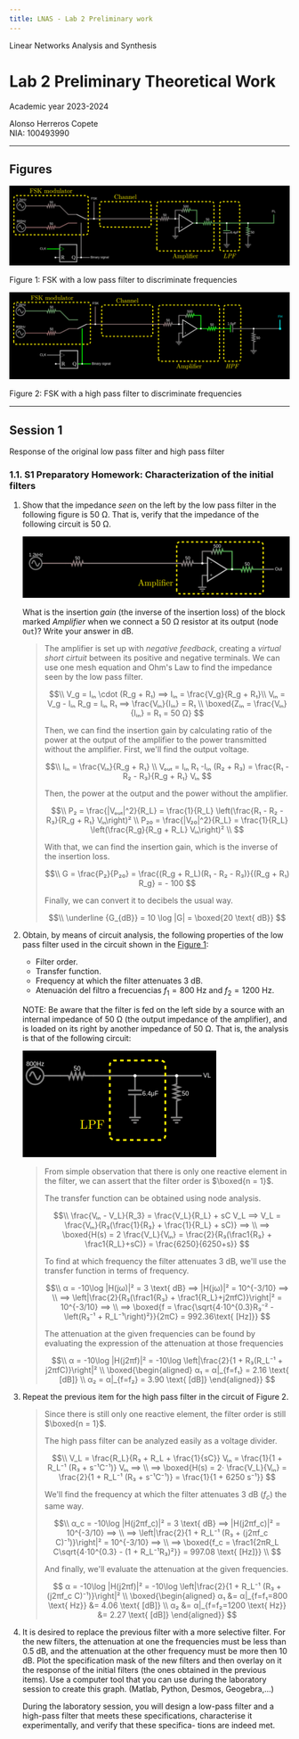 ```yaml
---
title: LNAS - Lab 2 Preliminary work
---
```


<style>
:root {
    --markdown-font-family: "Times New Roman", Times, serif;
    --markdown-font-size: 10.5pt;
    --vscode-textBlockQuote-border: #9599e1;
}
</style>

<p class="supt1 center">Linear Networks Analysis and Synthesis</p>

# Lab 2 Preliminary Theoretical Work

<p class="subt2 center">
Academic year 2023-2024
</p>
<p class="subt2 center">
Alonso Herreros Copete</br>
NIA: 100493990
</p>

---

## Figures

<a name="figure1"></a>
![FSK with low pass filter](figures/fig_1.png)
<p class="caption center">Figure 1: FSK with a low pass filter to discriminate frequencies</p>

<a name="figure2"></a>
![FSK with high pass filter](figures/fig_2.png)
<p class="caption center">Figure 2: FSK with a high pass filter to discriminate frequencies</p>

<hr class="pagebreak">

## Session 1

<p class="subt2 center">Response of the original low pass filter and high pass filter</p>

### 1.1. S1 Preparatory Homework: Characterization of the initial filters

1. Show that the impedance *seen* on the left by the low pass filter in the following figure is 50 Ω. That is,
   verify that the impedance of the following circuit is 50 Ω.

   ![Amplifier circuit with OpAmp](figures/fig1.1.1.1.png)

    What is the insertion *gain* (the inverse of the insertion loss) of the block marked *Amplifier* when we
    connect a $50$ Ω resistor at its output (node `Out`)? Write your answer in dB.

    > The amplifier is set up with *negative feedback*, creating a *virtual short cirtuit* between its
    > positive and negative terminals. We can use one mesh equation and Ohm's Law to find the impedance seen
    > by the low pass filter.
    >
    > $$\\
    > V_g = Iᵢₙ \cdot (R_g + R₁) ⟹ Iᵢₙ = \frac{V_g}{R_g + R₁}\\
    > Vᵢₙ = V_g - Iᵢₙ R_g = Iᵢₙ R₁ ⟹ \frac{Vᵢₙ}{Iᵢₙ} = R₁ \\
    > \boxed{Zᵢₙ = \frac{Vᵢₙ}{Iᵢₙ} = R₁ = 50 Ω}
    > $$
    >
    > Then, we can find the insertion gain by calculating ratio of the power at the output of the amplifier to
    > the power transmitted without the amplifier. First, we'll find the output voltage.
    >
    > $$\\
    > Iᵢₙ = \frac{Vᵢₙ}{R_g + R₁} \\
    > Vₒᵤₜ = Iᵢₙ R₁ -Iᵢₙ (R₂ + R₃) = \frac{R₁ - R₂ - R₃}{R_g + R₁} Vᵢₙ
    > $$
    >
    > Then, the power at the output and the power without the amplifier.
    >
    > $$\\
    > P₂ = \frac{|Vₒᵤₜ|^2}{R_L} = \frac{1}{R_L} \left(\frac{R₁ - R₂ - R₃}{R_g + R₁} Vᵢₙ\right)² \\
    > P₂₀ = \frac{|V₂₀|^2}{R_L} = \frac{1}{R_L} \left(\frac{R_g}{R_g + R_L} Vᵢₙ\right)² \\
    > $$
    >
    > With that, we can find the insertion gain, which is the inverse of the insertion loss.
    >
    > $$\\
    > G = \frac{P₂}{P₂₀} = \frac{(R_g + R_L)(R₁ - R₂ - R₃)}{(R_g + R₁) R_g} = - 100
    > $$
    >
    > Finally, we can convert it to decibels the usual way.
    >
    > $$\\
    > \underline {G_{dB}} = 10 \log |G| = \boxed{20 \text{ dB}}
    > $$

2. Obtain, by means of circuit analysis, the following properties of the low pass filter used in the circuit
    shown in the [Figure 1](#figure1):

    * Filter order.
    * Transfer function.
    * Frequency at which the filter attenuates $3$ dB.
    * Atenuación del filtro a frecuencias $f_1 = 800 \text{ Hz}$ and $f_2 = 1200 \text{ Hz}$.

    NOTE: Be aware that the filter is fed on the left side by a source with an internal impedance of $50$ Ω
    (the output impedance of the amplifier), and is loaded on its right by another impedance of $50$ Ω. That
    is, the analysis is that of the following circuit:

    ![Low-pass filter](figures/fig1.1.2.1.png)

    > From simple observation that there is only one reactive element in the filter, we can assert that the
    > filter order is $\boxed{n = 1}$.
    >
    > The transfer function can be obtained using node analysis.
    >
    > $$\\
    > \frac{Vᵢₙ - V_L}{R_3} = \frac{V_L}{R_L} + sC V_L
    > ⟹ V_L = \frac{Vᵢₙ}{R₃(\frac{1}{R₃} + \frac{1}{R_L} + sC)} ⟹ \\
    > ⟹ \boxed{H(s) = 2 \frac{V_L}{Vᵢₙ} = \frac{2}{R₃(\frac1{R₃} + \frac1{R_L}+sC)} = \frac{6250}{6250+s}}
    > $$
    >
    > To find at which frequency the filter attenuates $3$ dB, we'll use the transfer function in terms of
    > frequency.
    >
    > $$\\
    > α = -10\log |H(jω)|² = 3 \text{ dB} ⟹ |H(jω)|² = 10^{-3/10} ⟹ \\
    > ⟹ \left|\frac{2}{R₃(\frac1{R₃} + \frac1{R_L}+j2πfC)}\right|² = 10^{-3/10} ⟹ \\
    > ⟹ \boxed{f = \frac{\sqrt{4⋅10^{0.3}R₃⁻² - \left(R₃⁻¹ + R_L⁻¹\right)²}}{2πC} = 992.36\text{ [Hz]}}
    > $$
    >
    > <!--
    > $$
    > 2² = 10^{-3/10} R₃² \left(\left(\frac{1}{R₃} + \frac{1}{R_L}\right)² + (2πC)²f²\right) \\
    > \frac{4⋅10^{3/10}}{R₃²} - \left(\frac{1}{R₃} + \frac{1}{R_L}\right)² = (2πC)²f² \\
    > f = \sqrt{\frac{\frac{4⋅10^{3/10}}{R₃²} - \left(\frac{1}{R₃} + \frac{1}{R_L}\right)²}{4π²C²}} = 992.36
    > $$
    > -->
    >
    > The attenuation at the given frequencies can be found by evaluating the expression of the attenuation at
    > those frequencies
    >
    > $$\\
    > α = -10\log |H(j2πf)|² = -10\log \left|\frac{2}{1 + R₃(R_L⁻¹ + j2πfC)}\right|² \\
    > \boxed{\begin{aligned}
    >     α₁ = α|_{f=f₁} = 2.16 \text{ [dB]} \\
    >     α₂ = α|_{f=f₂} = 3.90 \text{ [dB]}
    > \end{aligned}}
    > $$

3. Repeat the previous item for the high pass filter in the circuit of Figure 2.

    > Since there is still only one reactive element, the filter order is still $\boxed{n = 1}$.
    >
    > The high pass filter can be analyzed easily as a voltage divider.
    >
    > $$\\
    > V_L = \frac{R_L}{R₃ + R_L + \frac{1}{sC}} Vᵢₙ = \frac{1}{1 + R_L⁻¹ (R₃ + s⁻¹C⁻¹)} Vᵢₙ ⟹ \\
    > ⟹ \boxed{H(s) = 2⋅ \frac{V_L}{Vᵢₙ} = \frac{2}{1 + R_L⁻¹ (R₃ + s⁻¹C⁻¹)} = \frac{1}{1 + 6250 s⁻¹}}
    > $$
    >
    > We'll find the frequency at which the filter attenuates $3$ dB ($f_c$) the same way.
    >
    > $$\\
    > α_c = -10\log |H(j2πf_c)|² = 3 \text{ dB} ⟹ |H(j2πf_c)|² = 10^{-3/10} ⟹ \\
    > ⟹ \left|\frac{2}{1 + R_L⁻¹ (R₃ + (j2πf_c C)⁻¹)}\right|² = 10^{-3/10} ⟹ \\
    > ⟹ \boxed{f_c = \frac1{2πR_L C\sqrt{4⋅10^{0.3} - (1 + R_L⁻¹R₃)²}} = 997.08 \text{ [Hz]}} \\
    > $$
    >
    > <!-- 
    > $$\\
    > 2²⋅10^{0.3} = (1 + R_L⁻¹R₃)² + (2πf_c R_L C)⁻² \\
    > 4⋅10^{0.3} - (1 + R_L⁻¹R₃)² = (2πf_c R_L C)⁻² \\
    > 2πf_c R_L C = \frac1{\sqrt{4⋅10^{0.3} - (1 + R_L⁻¹R₃)²}} \\
    > f_c = \frac1{2πR_L C\sqrt{2²⋅10^{0.3} - (1 + R_L⁻¹R₃)²}} \\
    > $$
    > -->
    >
    > And finally, we'll evaluate the attenuation at the given frequencies.
    >
    > $$
    > α = -10\log |H(j2πf)|² = -10\log \left|\frac{2}{1 + R_L⁻¹ (R₃ + (j2πf_c C)⁻¹)}\right|² \\
    > \boxed{\begin{aligned}
    >     α₁ &= α|_{f=f₁=800 \text{ Hz}} &= 4.06 \text{ [dB]} \\
    >     α₂ &= α|_{f=f₂=1200 \text{ Hz}} &= 2.27 \text{ [dB]}
    > \end{aligned}}
    > $$

4. It is desired to replace the previous filter with a more selective filter. For the new filters, the
   attenuation at one the frequencies must be less than $0.5$ dB, and the attenuation at the other frequency
   must be more then $10$ dB. Plot the specification mask of the new filters and then overlay on it the
   response of the initial filters (the ones obtained in the previous items). Use a computer tool that you can
   use during the laboratory session to create this graph. (Matlab, Python, Desmos, Geogebra,...)

    During the laboratory session, you will design a low-pass filter and a high-pass filter that meets these
    specifications, characterise it experimentally, and verify that these specifica- tions are indeed met.
